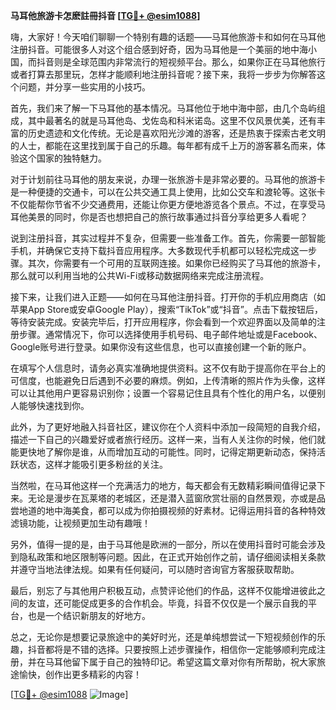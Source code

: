 **马耳他旅游卡怎麽註冊抖音 [[TG💪+ @esim1088](https://t.me/s/esim1088)]**

嗨，大家好！今天咱们聊聊一个特别有趣的话题——马耳他旅游卡和如何在马耳他注册抖音。可能很多人对这个组合感到好奇，因为马耳他是一个美丽的地中海小国，而抖音则是全球范围内非常流行的短视频平台。那么，如果你正在马耳他旅行或者打算去那里玩，怎样才能顺利地注册抖音呢？接下来，我将一步步为你解答这个问题，并分享一些实用的小技巧。

首先，我们来了解一下马耳他的基本情况。马耳他位于地中海中部，由几个岛屿组成，其中最著名的就是马耳他岛、戈佐岛和科米诺岛。这里不仅风景优美，还有丰富的历史遗迹和文化传统。无论是喜欢阳光沙滩的游客，还是热衷于探索古老文明的人士，都能在这里找到属于自己的乐趣。每年都有成千上万的游客慕名而来，体验这个国家的独特魅力。

对于计划前往马耳他的朋友来说，办理一张旅游卡是非常必要的。马耳他的旅游卡是一种便捷的交通卡，可以在公共交通工具上使用，比如公交车和渡轮等。这张卡不仅能帮你节省不少交通费用，还能让你更方便地游览各个景点。不过，在享受马耳他美景的同时，你是否也想把自己的旅行故事通过抖音分享给更多人看呢？

说到注册抖音，其实过程并不复杂，但需要一些准备工作。首先，你需要一部智能手机，并确保它支持下载抖音应用程序。大多数现代手机都可以轻松完成这一步骤。其次，你需要有一个可用的互联网连接。如果你已经购买了马耳他的旅游卡，那么就可以利用当地的公共Wi-Fi或移动数据网络来完成注册流程。

接下来，让我们进入正题——如何在马耳他注册抖音。打开你的手机应用商店（如苹果App Store或安卓Google Play），搜索“TikTok”或“抖音”。点击下载按钮后，等待安装完成。安装完毕后，打开应用程序，你会看到一个欢迎界面以及简单的注册步骤。通常情况下，你可以选择使用手机号码、电子邮件地址或是Facebook、Google账号进行登录。如果你没有这些信息，也可以直接创建一个新的账户。

在填写个人信息时，请务必真实准确地提供资料。这不仅有助于提高你在平台上的可信度，也能避免日后遇到不必要的麻烦。例如，上传清晰的照片作为头像，这样可以让其他用户更容易识别你；设置一个容易记住且具有个性化的用户名，以便别人能够快速找到你。

此外，为了更好地融入抖音社区，建议你在个人资料中添加一段简短的自我介绍，描述一下自己的兴趣爱好或者旅行经历。这样一来，当有人关注你的时候，他们就能更快地了解你是谁，从而增加互动的可能性。同时，记得定期更新动态，保持活跃状态，这样才能吸引更多粉丝的关注。

当然啦，在马耳他这样一个充满活力的地方，每天都会有无数精彩瞬间值得记录下来。无论是漫步在瓦莱塔的老城区，还是潜入蓝窗欣赏壮丽的自然景观，亦或是品尝地道的地中海美食，都可以成为你拍摄视频的好素材。记得运用抖音的各种特效滤镜功能，让视频更加生动有趣哦！

另外，值得一提的是，由于马耳他是欧洲的一部分，所以在使用抖音时可能会涉及到隐私政策和地区限制等问题。因此，在正式开始创作之前，请仔细阅读相关条款并遵守当地法律法规。如果有任何疑问，可以随时咨询官方客服获取帮助。

最后，别忘了与其他用户积极互动，点赞评论他们的作品，这样不仅能增进彼此之间的友谊，还可能促成更多的合作机会。毕竟，抖音不仅仅是一个展示自我的平台，也是一个结识新朋友的好地方。

总之，无论你是想要记录旅途中的美好时光，还是单纯想尝试一下短视频创作的乐趣，抖音都将是不错的选择。只要按照上述步骤操作，相信你一定能够顺利完成注册，并在马耳他留下属于自己的独特印记。希望这篇文章对你有所帮助，祝大家旅途愉快，创作出更多精彩的内容！

[[TG💪+ @esim1088](https://t.me/s/esim1088) ![Image](https://i.postimg.cc/4NQfJmqS/Snipaste-2025-05-13-00-14-12.png)]